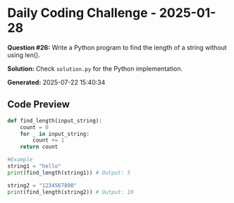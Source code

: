 # Daily Coding Challenge - 2025-01-28

**Question #26:** Write a Python program to find the length of a string without using len().

**Solution:** Check `solution.py` for the Python implementation.

**Generated:** 2025-07-22 15:40:34

## Code Preview
```python
def find_length(input_string):
    count = 0
    for _ in input_string:
        count += 1
    return count

#Example
string1 = "hello"
print(find_length(string1)) # Output: 5

string2 = "1234567890"
print(find_length(string2)) # Output: 10
```
